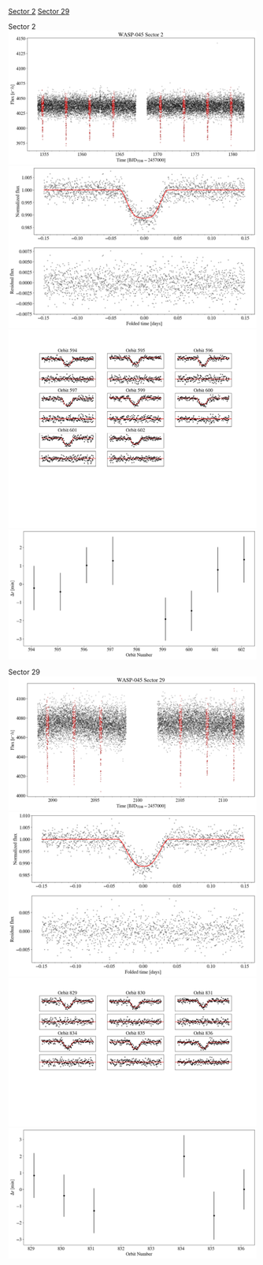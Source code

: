 [Sector 2](#sector2)
[Sector 29](#sector29)

<a name = "sector2"></a>
Sector 2
![alt text](/tt/WASP-045_Sector_2/WASP-045_Sector_2_a_TimeSeries.png)
![alt text](/tt/WASP-045_Sector_2/WASP-045_Sector_2_b_FoldedLightCurve.png)
![alt text](/tt/WASP-045_Sector_2/WASP-045_Sector_2_b_IndividualTransitsWithFit.png)
![alt text](/tt/WASP-045_Sector_2/WASP-045_Sector_2_c_TimingResiduals.png)

<a name = "sector29"></a>
Sector 29
![alt text](/tt/WASP-045_Sector_29/WASP-045_Sector_29_a_TimeSeries.png)
![alt text](/tt/WASP-045_Sector_29/WASP-045_Sector_29_b_FoldedLightCurve.png)
![alt text](/tt/WASP-045_Sector_29/WASP-045_Sector_29_b_IndividualTransitsWithFit.png)
![alt text](/tt/WASP-045_Sector_29/WASP-045_Sector_29_c_TimingResiduals.png)

